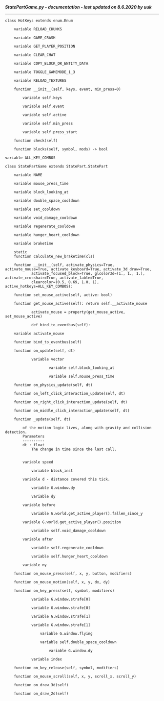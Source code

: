 ***StatePartGame.py - documentation - last updated on 8.6.2020 by uuk***
___

    class HotKeys extends enum.Enum

        variable RELOAD_CHUNKS

        variable GAME_CRASH

        variable GET_PLAYER_POSITION

        variable CLEAR_CHAT

        variable COPY_BLOCK_OR_ENTITY_DATA

        variable TOGGLE_GAMEMODE_1_3

        variable RELOAD_TEXTURES

        function __init__(self, keys, event, min_press=0)

            variable self.keys

            variable self.event

            variable self.active

            variable self.min_press

            variable self.press_start

        function check(self)

        function blocks(self, symbol, mods) -> bool

    variable ALL_KEY_COMBOS

    class StatePartGame extends StatePart.StatePart

        variable NAME

        variable mouse_press_time

        variable block_looking_at

        variable double_space_cooldown

        variable set_cooldown

        variable void_damage_cooldown

        variable regenerate_cooldown

        variable hunger_heart_cooldown

        variable braketime

        static
        function calculate_new_braketime(cls)

        function __init__(self, activate_physics=True, activate_mouse=True, activate_keyboard=True, activate_3d_draw=True,
                activate_focused_block=True, glcolor3d=(1., 1., 1.), activate_crosshair=True, activate_lable=True,
                clearcolor=(0.5, 0.69, 1.0, 1), active_hotkeys=ALL_KEY_COMBOS):

        function set_mouse_active(self, active: bool)

        function get_mouse_active(self): return self.__activate_mouse
                
                activate_mouse = property(get_mouse_active, set_mouse_active)
                
                def bind_to_eventbus(self):

        variable activate_mouse

        function bind_to_eventbus(self)

        function on_update(self, dt)

                variable vector

                        variable self.block_looking_at

                        variable self.mouse_press_time

        function on_physics_update(self, dt)

        function on_left_click_interaction_update(self, dt)

        function on_right_click_interaction_update(self, dt)

        function on_middle_click_interaction_update(self, dt)

        function _update(self, dt)
            
            of the motion logic lives, along with gravity and collision detection.
            Parameters
            ----------
            dt : float
                The change in time since the last call.


            variable speed

                variable block_inst

            variable d - distance covered this tick.

                variable G.window.dy

                variable dy

            variable before

                variable G.world.get_active_player().fallen_since_y

            variable G.world.get_active_player().position

                variable self.void_damage_cooldown

            variable after

                variable self.regenerate_cooldown

                variable self.hunger_heart_cooldown

            variable ny

        function on_mouse_press(self, x, y, button, modifiers)

        function on_mouse_motion(self, x, y, dx, dy)

        function on_key_press(self, symbol, modifiers)

                variable G.window.strafe[0]

                variable G.window.strafe[0]

                variable G.window.strafe[1]

                variable G.window.strafe[1]

                    variable G.window.flying

                    variable self.double_space_cooldown

                        variable G.window.dy

                variable index

        function on_key_release(self, symbol, modifiers)

        function on_mouse_scroll(self, x, y, scroll_x, scroll_y)

        function on_draw_3d(self)

        function on_draw_2d(self)